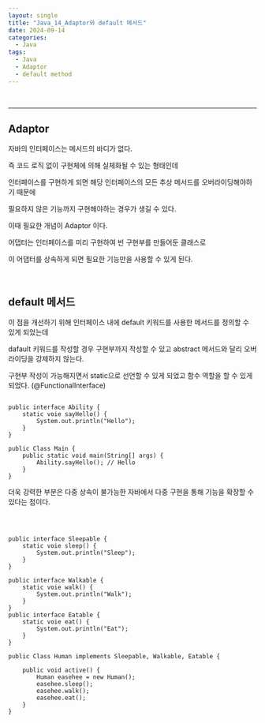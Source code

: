 ```yaml
---
layout: single
title: "Java_14_Adaptor와 default 메서드"
date: 2024-09-14
categories:
  - Java
tags:
  - Java
  - Adaptor
  - default method
---
```


<br>

---

## Adaptor

자바의 인터페이스는 메서드의 바디가 없다.

즉 코드 로직 없이 구현체에 의해 실체화될 수 있는 형태인데

인터페이스를 구현하게 되면 해당 인터페이스의 모든 추상 메서드를 오버라이딩해야하기 때문에

필요하지 않은 기능까지 구현해야하는 경우가 생길 수 있다.

이때 필요한 개념이 Adaptor 이다.

어댑터는 인터페이스를 미리 구현하여 빈 구현부를 만들어둔 클래스로

이 어댑터를 상속하게 되면 필요한 기능만을 사용할 수 있게 된다.

<br>

## default 메서드
이 점을 개선하기 위해 인터페이스 내에 default 키워드를 사용한 메서드를 정의할 수 있게 되었는데

dafault 키워드를 작성할 경우 구현부까지 작성할 수 있고 
abstract 메서드와 달리 오버라이딩을 강제하지 않는다.

구현부 작성이 가능해지면서 static으로 선언할 수 있게 되었고
함수 역할을 할 수 있게 되었다. 
(@FunctionalInterface)

<pre><code>
public interface Ability {
    static voie sayHello() {
        System.out.println("Hello");
    }
}

public Class Main {
    public static void main(String[] args) {
        Ability.sayHello(); // Hello
    }
}
</code></pre>

더욱 강력한 부분은 다중 상속이 불가능한 자바에서 
다중 구현을 통해 기능을 확장할 수 있다는 점이다.

<br>

<pre><code>
public interface Sleepable {
    static voie sleep() {
        System.out.println("Sleep");
    }
}

public interface Walkable {
    static voie walk() {
        System.out.println("Walk");
    }
}
public interface Eatable {
    static voie eat() {
        System.out.println("Eat");
    }
}

public Class Human implements Sleepable, Walkable, Eatable {

    public void active() {
        Human easehee = new Human();
        easehee.sleep();
        easehee.walk();
        easehee.eat();
    }
}
</code></pre>



<br>

<dt>
